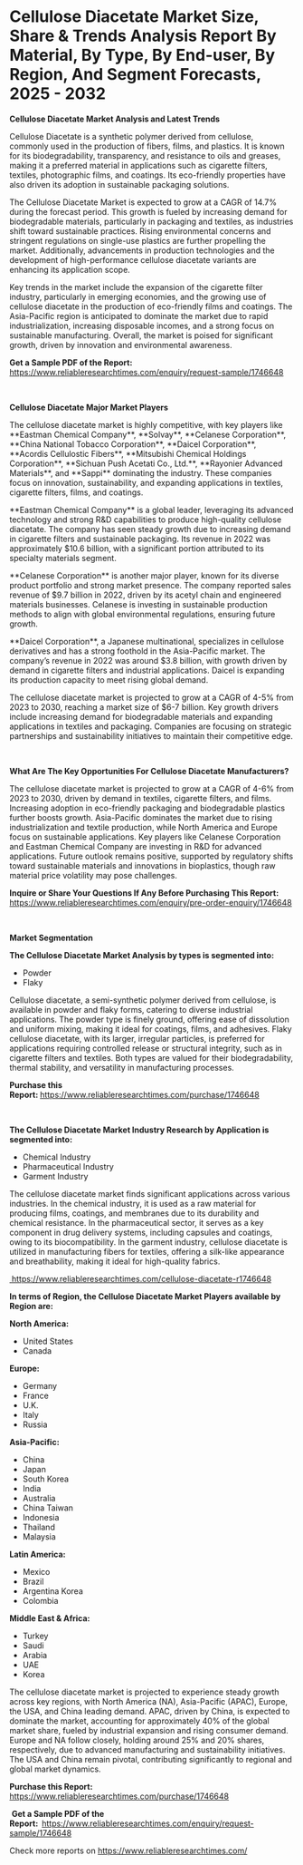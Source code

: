 <p><h1>Cellulose Diacetate Market Size, Share & Trends Analysis Report By Material, By Type, By End-user, By Region, And Segment Forecasts, 2025 - 2032</h1></p><p><strong>Cellulose Diacetate Market Analysis and Latest Trends</strong></p>
<p><p>Cellulose Diacetate is a synthetic polymer derived from cellulose, commonly used in the production of fibers, films, and plastics. It is known for its biodegradability, transparency, and resistance to oils and greases, making it a preferred material in applications such as cigarette filters, textiles, photographic films, and coatings. Its eco-friendly properties have also driven its adoption in sustainable packaging solutions.</p><p>The Cellulose Diacetate Market is expected to grow at a CAGR of 14.7% during the forecast period. This growth is fueled by increasing demand for biodegradable materials, particularly in packaging and textiles, as industries shift toward sustainable practices. Rising environmental concerns and stringent regulations on single-use plastics are further propelling the market. Additionally, advancements in production technologies and the development of high-performance cellulose diacetate variants are enhancing its application scope.</p><p>Key trends in the market include the expansion of the cigarette filter industry, particularly in emerging economies, and the growing use of cellulose diacetate in the production of eco-friendly films and coatings. The Asia-Pacific region is anticipated to dominate the market due to rapid industrialization, increasing disposable incomes, and a strong focus on sustainable manufacturing. Overall, the market is poised for significant growth, driven by innovation and environmental awareness.</p></p>
<p><strong>Get a Sample PDF of the Report:&nbsp;</strong> <a href="https://www.reliableresearchtimes.com/enquiry/request-sample/1746648?utm_campaign=2112&utm_medium=2&utm_source=Github&utm_content=ia&utm_term=26012025&utm_id=cellulose-diacetate">https://www.reliableresearchtimes.com/enquiry/request-sample/1746648</a></p>
<p>&nbsp;</p>
<p><strong>Cellulose Diacetate Major Market Players</strong></p>
<p><p>The cellulose diacetate market is highly competitive, with key players like **Eastman Chemical Company**, **Solvay**, **Celanese Corporation**, **China National Tobacco Corporation**, **Daicel Corporation**, **Acordis Cellulostic Fibers**, **Mitsubishi Chemical Holdings Corporation**, **Sichuan Push Acetati Co., Ltd.**, **Rayonier Advanced Materials**, and **Sappi** dominating the industry. These companies focus on innovation, sustainability, and expanding applications in textiles, cigarette filters, films, and coatings.</p><p>**Eastman Chemical Company** is a global leader, leveraging its advanced technology and strong R&D capabilities to produce high-quality cellulose diacetate. The company has seen steady growth due to increasing demand in cigarette filters and sustainable packaging. Its revenue in 2022 was approximately $10.6 billion, with a significant portion attributed to its specialty materials segment.</p><p>**Celanese Corporation** is another major player, known for its diverse product portfolio and strong market presence. The company reported sales revenue of $9.7 billion in 2022, driven by its acetyl chain and engineered materials businesses. Celanese is investing in sustainable production methods to align with global environmental regulations, ensuring future growth.</p><p>**Daicel Corporation**, a Japanese multinational, specializes in cellulose derivatives and has a strong foothold in the Asia-Pacific market. The company’s revenue in 2022 was around $3.8 billion, with growth driven by demand in cigarette filters and industrial applications. Daicel is expanding its production capacity to meet rising global demand.</p><p>The cellulose diacetate market is projected to grow at a CAGR of 4-5% from 2023 to 2030, reaching a market size of $6-7 billion. Key growth drivers include increasing demand for biodegradable materials and expanding applications in textiles and packaging. Companies are focusing on strategic partnerships and sustainability initiatives to maintain their competitive edge.</p></p>
<p>&nbsp;</p>
<p><strong>What Are The Key Opportunities For Cellulose Diacetate Manufacturers?</strong></p>
<p><p>The cellulose diacetate market is projected to grow at a CAGR of 4-6% from 2023 to 2030, driven by demand in textiles, cigarette filters, and films. Increasing adoption in eco-friendly packaging and biodegradable plastics further boosts growth. Asia-Pacific dominates the market due to rising industrialization and textile production, while North America and Europe focus on sustainable applications. Key players like Celanese Corporation and Eastman Chemical Company are investing in R&D for advanced applications. Future outlook remains positive, supported by regulatory shifts toward sustainable materials and innovations in bioplastics, though raw material price volatility may pose challenges.</p></p>
<p><strong>Inquire or Share Your Questions If Any Before Purchasing This Report:</strong> <a href="https://www.reliableresearchtimes.com/enquiry/pre-order-enquiry/1746648?utm_campaign=2112&utm_medium=2&utm_source=Github&utm_content=ia&utm_term=26012025&utm_id=cellulose-diacetate">https://www.reliableresearchtimes.com/enquiry/pre-order-enquiry/1746648</a></p>
<p>&nbsp;</p>
<p><strong>Market Segmentation</strong></p>
<p><strong>The Cellulose Diacetate Market Analysis by types is segmented into:</strong></p>
<p><ul><li>Powder</li><li>Flaky</li></ul></p>
<p><p>Cellulose diacetate, a semi-synthetic polymer derived from cellulose, is available in powder and flaky forms, catering to diverse industrial applications. The powder type is finely ground, offering ease of dissolution and uniform mixing, making it ideal for coatings, films, and adhesives. Flaky cellulose diacetate, with its larger, irregular particles, is preferred for applications requiring controlled release or structural integrity, such as in cigarette filters and textiles. Both types are valued for their biodegradability, thermal stability, and versatility in manufacturing processes.</p></p>
<p><strong>Purchase this Report:&nbsp;</strong><a href="https://www.reliableresearchtimes.com/purchase/1746648?utm_campaign=2112&utm_medium=2&utm_source=Github&utm_content=ia&utm_term=26012025&utm_id=cellulose-diacetate">https://www.reliableresearchtimes.com/purchase/1746648</a></p>
<p>&nbsp;</p>
<p><strong>The Cellulose Diacetate Market Industry Research by Application is segmented into:</strong></p>
<p><ul><li>Chemical Industry</li><li>Pharmaceutical Industry</li><li>Garment Industry</li></ul></p>
<p><p>The cellulose diacetate market finds significant applications across various industries. In the chemical industry, it is used as a raw material for producing films, coatings, and membranes due to its durability and chemical resistance. In the pharmaceutical sector, it serves as a key component in drug delivery systems, including capsules and coatings, owing to its biocompatibility. In the garment industry, cellulose diacetate is utilized in manufacturing fibers for textiles, offering a silk-like appearance and breathability, making it ideal for high-quality fabrics.</p></p>
<p><a href="https://www.reliableresearchtimes.com/cellulose-diacetate-r1746648?utm_campaign=2112&utm_medium=2&utm_source=Github&utm_content=ia&utm_term=26012025&utm_id=cellulose-diacetate">&nbsp;https://www.reliableresearchtimes.com/cellulose-diacetate-r1746648</a></p>
<p><strong>In terms of Region, the Cellulose Diacetate Market Players available by Region are:</strong></p>
<p>
    <p> <strong> North America: </strong>
        <ul>
            <li>United States</li>
            <li>Canada</li>
        </ul>
        </p> 
    <p> <strong> Europe: </strong>
        <ul>
            <li>Germany</li>
            <li>France</li>
            <li>U.K.</li>
            <li>Italy</li>
            <li>Russia</li>
        </ul>
        </p> 
    <p> <strong> Asia-Pacific: </strong>
        <ul>
            <li>China</li>
            <li>Japan</li>
            <li>South Korea</li>
            <li>India</li>
            <li>Australia</li>
            <li>China Taiwan</li>
            <li>Indonesia</li>
            <li>Thailand</li>
            <li>Malaysia</li>
        </ul>
        </p> 
    <p> <strong> Latin America: </strong>
        <ul>
            <li>Mexico</li>
            <li>Brazil</li>
            <li>Argentina Korea</li>
            <li>Colombia</li>
        </ul>
        </p> 
    <p> <strong> Middle East & Africa: </strong>
        <ul>
            <li>Turkey</li>
            <li>Saudi</li>
            <li>Arabia</li>
            <li>UAE</li>
            <li>Korea</li>
        </ul>
    </p>
    </p>
<p><p>The cellulose diacetate market is projected to experience steady growth across key regions, with North America (NA), Asia-Pacific (APAC), Europe, the USA, and China leading demand. APAC, driven by China, is expected to dominate the market, accounting for approximately 40% of the global market share, fueled by industrial expansion and rising consumer demand. Europe and NA follow closely, holding around 25% and 20% shares, respectively, due to advanced manufacturing and sustainability initiatives. The USA and China remain pivotal, contributing significantly to regional and global market dynamics.</p></p>
<p><strong>Purchase this Report: </strong><a href="https://www.reliableresearchtimes.com/purchase/1746648?utm_campaign=2112&utm_medium=2&utm_source=Github&utm_content=ia&utm_term=26012025&utm_id=cellulose-diacetate">https://www.reliableresearchtimes.com/purchase/1746648</a></p>
<p>&nbsp;<strong>Get a Sample PDF of the Report:&nbsp;&nbsp;</strong><a href="https://www.reliableresearchtimes.com/enquiry/request-sample/1746648?utm_campaign=2112&utm_medium=2&utm_source=Github&utm_content=ia&utm_term=26012025&utm_id=cellulose-diacetate">https://www.reliableresearchtimes.com/enquiry/request-sample/1746648</a></p>
<p><strong></strong></p>
<p>Check more reports on <a href="https://www.reliableresearchtimes.com/?utm_campaign=2112&utm_medium=2&utm_source=Github&utm_content=ia&utm_term=26012025&utm_id=cellulose-diacetate">https://www.reliableresearchtimes.com/</a></p>